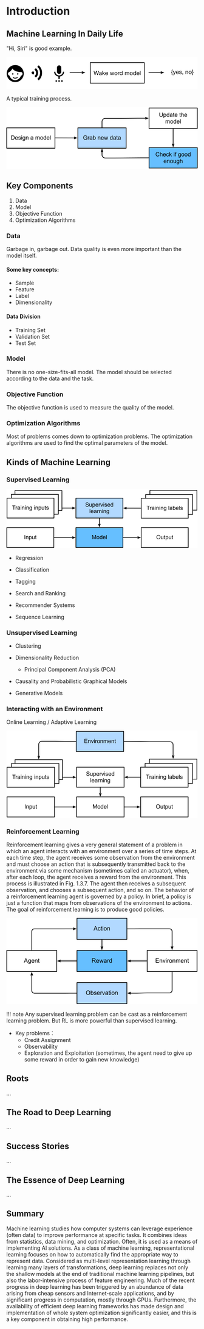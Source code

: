 # Introduction

## Machine Learning In Daily Life

"Hi, Siri" is good example.

![wake word](wake-word.svg)

A typical training process.

![training process](ml-loop.svg)

## Key Components
1. Data
2. Model
3. Objective Function
4. Optimization Algorithms

### Data

Garbage in, garbage out. Data quality is even more important than the model itself.

#### Some key concepts:
- Sample
- Feature
- Label
- Dimensionality

#### Data Division
- Training Set
- Validation Set
- Test Set

### Model

There is no one-size-fits-all model. The model should be selected according to the data and the task.

### Objective Function

The objective function is used to measure the quality of the model.

### Optimization Algorithms

Most of problems comes down to optimization problems. The optimization algorithms are used to find the optimal parameters of the model.

## Kinds of Machine Learning

### Supervised Learning

![supervised learning](supervised-learning.svg)

- Regression

- Classification

- Tagging

- Search and Ranking

- Recommender Systems

- Sequence Learning

### Unsupervised Learning

- Clustering

- Dimensionality Reduction

    - Principal Component Analysis (PCA)

- Causality and Probabilistic Graphical Models

- Generative Models

### Interacting with an Environment 

Online Learning / Adaptive Learning

![learning from an env](interact-with-env.svg)

### Reinforcement Learning

Reinforcement learning gives a very general statement of a problem in which an agent interacts with an environment over a series of time steps. At each time step, the agent receives some observation from the environment and must choose an action that is subsequently transmitted back to the environment via some mechanism (sometimes called an actuator), when, after each loop, the agent receives a reward from the environment. This process is illustrated in Fig. 1.3.7. The agent then receives a subsequent observation, and chooses a subsequent action, and so on. The behavior of a reinforcement learning agent is governed by a policy. In brief, a policy is just a function that maps from observations of the environment to actions. The goal of reinforcement learning is to produce good policies.

![reinforcement learning](rl-environment.svg)

!!! note
    Any supervised learning problem can be cast as a reinforcement learning problem. But RL is more powerful than supervised learning.

- Key problems：
  - Credit Assignment
  - Observability
  - Exploration and Exploitation (sometimes, the agent need to give up some reward in order to gain new knowledge)

## Roots
...

## The Road to Deep Learning
...

## Success Stories
...

## The Essence of Deep Learning
...

## Summary

Machine learning studies how computer systems can leverage experience (often data) to improve performance at specific tasks. It combines ideas from statistics, data mining, and optimization. Often, it is used as a means of implementing AI solutions. As a class of machine learning, representational learning focuses on how to automatically find the appropriate way to represent data. Considered as multi-level representation learning through learning many layers of transformations, deep learning replaces not only the shallow models at the end of traditional machine learning pipelines, but also the labor-intensive process of feature engineering. Much of the recent progress in deep learning has been triggered by an abundance of data arising from cheap sensors and Internet-scale applications, and by significant progress in computation, mostly through GPUs. Furthermore, the availability of efficient deep learning frameworks has made design and implementation of whole system optimization significantly easier, and this is a key component in obtaining high performance.

